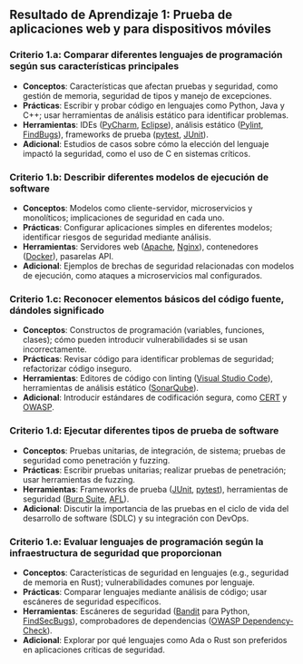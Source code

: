 ## Resultado de Aprendizaje 1: Prueba de aplicaciones web y para dispositivos móviles

### Criterio 1.a: Comparar diferentes lenguajes de programación según sus características principales
- **Conceptos**: Características que afectan pruebas y seguridad, como gestión de memoria, seguridad de tipos y manejo de excepciones.
- **Prácticas**: Escribir y probar código en lenguajes como Python, Java y C++; usar herramientas de análisis estático para identificar problemas.
- **Herramientas**: IDEs ([PyCharm](https://www.jetbrains.com/pycharm/), [Eclipse](https://www.eclipse.org/)), análisis estático ([Pylint](https://pylint.org/), [FindBugs](http://findbugs.sourceforge.net/)), frameworks de prueba ([pytest](https://pytest.org/), [JUnit](https://junit.org/)).
- **Adicional**: Estudios de casos sobre cómo la elección del lenguaje impactó la seguridad, como el uso de C en sistemas críticos.

### Criterio 1.b: Describir diferentes modelos de ejecución de software
- **Conceptos**: Modelos como cliente-servidor, microservicios y monolíticos; implicaciones de seguridad en cada uno.
- **Prácticas**: Configurar aplicaciones simples en diferentes modelos; identificar riesgos de seguridad mediante análisis.
- **Herramientas**: Servidores web ([Apache](https://httpd.apache.org/), [Nginx](https://nginx.org/)), contenedores ([Docker](https://www.docker.com/)), pasarelas API.
- **Adicional**: Ejemplos de brechas de seguridad relacionadas con modelos de ejecución, como ataques a microservicios mal configurados.

### Criterio 1.c: Reconocer elementos básicos del código fuente, dándoles significado
- **Conceptos**: Constructos de programación (variables, funciones, clases); cómo pueden introducir vulnerabilidades si se usan incorrectamente.
- **Prácticas**: Revisar código para identificar problemas de seguridad; refactorizar código inseguro.
- **Herramientas**: Editores de código con linting ([Visual Studio Code](https://code.visualstudio.com/)), herramientas de análisis estático ([SonarQube](https://www.sonarqube.org/)).
- **Adicional**: Introducir estándares de codificación segura, como [CERT](https://wiki.sei.cmu.edu/confluence/display/seccode) y [OWASP](https://owasp.org/).

### Criterio 1.d: Ejecutar diferentes tipos de prueba de software
- **Conceptos**: Pruebas unitarias, de integración, de sistema; pruebas de seguridad como penetración y fuzzing.
- **Prácticas**: Escribir pruebas unitarias; realizar pruebas de penetración; usar herramientas de fuzzing.
- **Herramientas**: Frameworks de prueba ([JUnit](https://junit.org/), [pytest](https://pytest.org/)), herramientas de seguridad ([Burp Suite](https://portswigger.net/burp), [AFL](https://lcamtuf.coredump.cx/afl/)).
- **Adicional**: Discutir la importancia de las pruebas en el ciclo de vida del desarrollo de software (SDLC) y su integración con DevOps.

### Criterio 1.e: Evaluar lenguajes de programación según la infraestructura de seguridad que proporcionan
- **Conceptos**: Características de seguridad en lenguajes (e.g., seguridad de memoria en Rust); vulnerabilidades comunes por lenguaje.
- **Prácticas**: Comparar lenguajes mediante análisis de código; usar escáneres de seguridad específicos.
- **Herramientas**: Escáneres de seguridad ([Bandit](https://github.com/PyCQA/bandit) para Python, [FindSecBugs](https://find-sec-bugs.github.io/)), comprobadores de dependencias ([OWASP Dependency-Check](https://owasp.org/www-project-dependency-check/)).
- **Adicional**: Explorar por qué lenguajes como Ada o Rust son preferidos en aplicaciones críticas de seguridad.